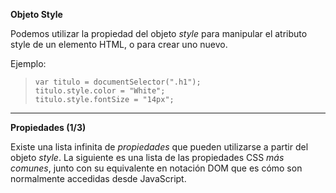 **Objeto Style**

Podemos utilizar la propiedad del objeto *style* para manipular el atributo style de un elemento HTML, o para crear uno nuevo.

Ejemplo:

> ``var titulo = documentSelector(".h1");`` <br>
> ``titulo.style.color = "White";`` <br>
> ``titulo.style.fontSize = "14px";`` <br>

----------------------------------------------------------------
**Propiedades (1/3)**

Existe una lista infinita de *propiedades* que pueden utilizarse a partir del objeto *style*. La siguiente es una lista de las propiedades CSS *más comunes*, junto con su equivalente en notación DOM que es cómo son normalmente accedidas desde JavaScript.
